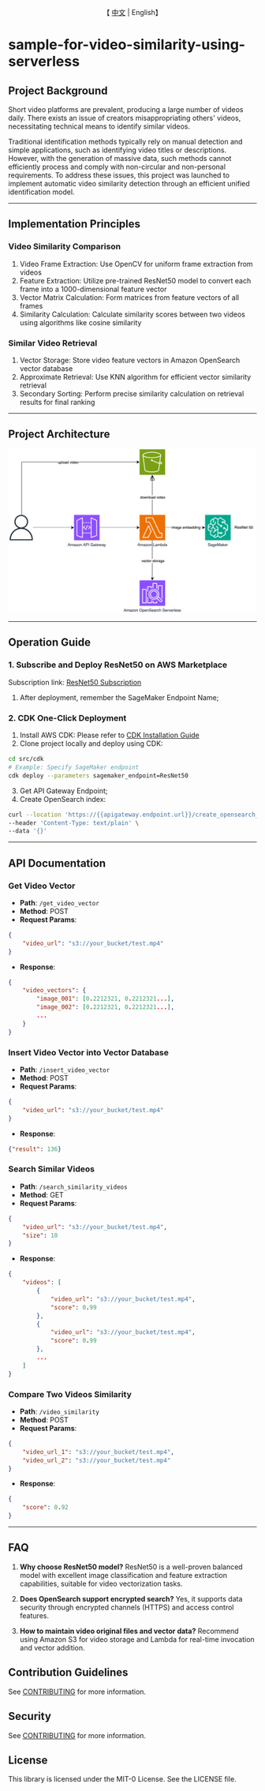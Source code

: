 <p align="center">
    【 <a href="README.md">中文</a> | English】
</p>

# sample-for-video-similarity-using-serverless

## Project Background
Short video platforms are prevalent, producing a large number of videos daily. There exists an issue of creators misappropriating others' videos, necessitating technical means to identify similar videos.

Traditional identification methods typically rely on manual detection and simple applications, such as identifying video titles or descriptions. However, with the generation of massive data, such methods cannot efficiently process and comply with non-circular and non-personal requirements. To address these issues, this project was launched to implement automatic video similarity detection through an efficient unified identification model.

---

## Implementation Principles
### Video Similarity Comparison
1. Video Frame Extraction: Use OpenCV for uniform frame extraction from videos
2. Feature Extraction: Utilize pre-trained ResNet50 model to convert each frame into a 1000-dimensional feature vector
3. Vector Matrix Calculation: Form matrices from feature vectors of all frames
4. Similarity Calculation: Calculate similarity scores between two videos using algorithms like cosine similarity

### Similar Video Retrieval
1. Vector Storage: Store video feature vectors in Amazon OpenSearch vector database
2. Approximate Retrieval: Use KNN algorithm for efficient vector similarity retrieval
3. Secondary Sorting: Perform precise similarity calculation on retrieval results for final ranking

---

## Project Architecture
![architecture](./assets/video-similarity-architecture.png)

---

## Operation Guide

### 1. Subscribe and Deploy ResNet50 on AWS Marketplace
Subscription link: [ResNet50 Subscription](https://aws.amazon.com/marketplace/ai/procurement?productId=cc879d3b-e759-4270-9afb-ceb50d2f7fe6)

1) After deployment, remember the SageMaker Endpoint Name;

### 2. CDK One-Click Deployment
1) Install AWS CDK: Please refer to [CDK Installation Guide](https://docs.aws.amazon.com/cdk/v2/guide/getting_started.html)
2) Clone project locally and deploy using CDK:
```bash
cd src/cdk
# Example: Specify SageMaker endpoint
cdk deploy --parameters sagemaker_endpoint=ResNet50
```
3) Get API Gateway Endpoint;
4) Create OpenSearch index:
```bash
curl --location 'https://{{apigateway.endpoint.url}}/create_opensearch_index' \
--header 'Content-Type: text/plain' \
--data '{}'
```

---

## API Documentation

### Get Video Vector
* **Path**: `/get_video_vector`
* **Method**: POST
* **Request Params**:
```json
{
    "video_url": "s3://your_bucket/test.mp4"
}
```
* **Response**:
```json
{
    "video_vectors": {
        "image_001": [0.2212321, 0.2212321...],
        "image_002": [0.2212321, 0.2212321...],
        ...
    }
}
```

### Insert Video Vector into Vector Database
* **Path**: `/insert_video_vector`
* **Method**: POST
* **Request Params**:
```json
{
    "video_url": "s3://your_bucket/test.mp4"
}
```
* **Response**:
```json
{"result": 136}
```

### Search Similar Videos
* **Path**: `/search_similarity_videos`
* **Method**: GET
* **Request Params**:
```json
{
    "video_url": "s3://your_bucket/test.mp4",
    "size": 10
}
```
* **Response**:
```json
{
    "videos": [
        {
            "video_url": "s3://your_bucket/test.mp4",
            "score": 0.99
        },
        {
            "video_url": "s3://your_bucket/test.mp4",
            "score": 0.99
        },
        ...
    ]
}
```

### Compare Two Videos Similarity
* **Path**: `/video_similarity`
* **Method**: POST
* **Request Params**:
```json
{
    "video_url_1": "s3://your_bucket/test.mp4",
    "video_url_2": "s3://your_bucket/test.mp4"
}
```
* **Response**:
```json
{
    "score": 0.92
}
```

---

## FAQ

1. **Why choose ResNet50 model?**
   ResNet50 is a well-proven balanced model with excellent image classification and feature extraction capabilities, suitable for video vectorization tasks.

2. **Does OpenSearch support encrypted search?**
   Yes, it supports data security through encrypted channels (HTTPS) and access control features.

3. **How to maintain video original files and vector data?**
   Recommend using Amazon S3 for video storage and Lambda for real-time invocation and vector addition.

## Contribution Guidelines

See [CONTRIBUTING](CONTRIBUTING.md) for more information.

## Security

See [CONTRIBUTING](CONTRIBUTING.md#security-issue-notifications) for more information.

## License

This library is licensed under the MIT-0 License. See the LICENSE file.
